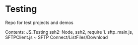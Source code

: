 Testing
=======

Repo for test projects and demos

Contents:
	JS_Testing
		ssh2: Node, ssh2, require
			1. sftp_main.js, SFTPClient.js ~ SFTP Connect/ListFiles/Download
